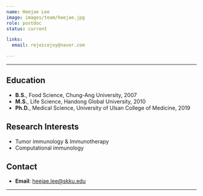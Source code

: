 ```yaml
---
name: Heejae Lee
image: images/team/heejae.jpg
role: postdoc
status: current

links:
  email: rejoicejoy@naver.com

---
```


---

## **Education**

* **B.S.**, Food Science, Chung-Ang University, 2007
* **M.S.**, Life Science, Handong Global University, 2010
* **Ph.D.**, Medical Science, University of Ulsan College of Medicine, 2019


## **Research Interests**

* Tumor immunology & Immunotherapy
* Computational immunology
  
## **Contact**

* **Email**: heejae.lee@skku.edu

---
